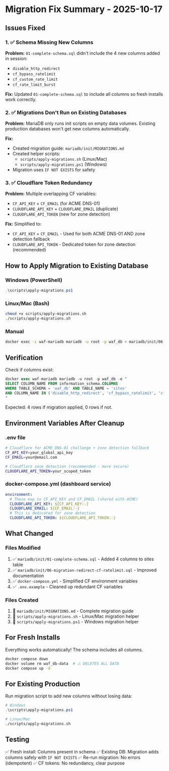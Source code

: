 # Migration Fix Summary - 2025-10-17

## Issues Fixed

### 1. ✅ Schema Missing New Columns
**Problem:** `01-complete-schema.sql` didn't include the 4 new columns added in session:
- `disable_http_redirect`
- `cf_bypass_ratelimit`
- `cf_custom_rate_limit`
- `cf_rate_limit_burst`

**Fix:** Updated `01-complete-schema.sql` to include all columns so fresh installs work correctly.

### 2. ✅ Migrations Don't Run on Existing Databases
**Problem:** MariaDB only runs init scripts on empty data volumes. Existing production databases won't get new columns automatically.

**Fix:** 
- Created migration guide: `mariadb/init/MIGRATIONS.md`
- Created helper scripts:
  - `scripts/apply-migrations.sh` (Linux/Mac)
  - `scripts/apply-migrations.ps1` (Windows)
- Migration uses `IF NOT EXISTS` for safety

### 3. ✅ Cloudflare Token Redundancy
**Problem:** Multiple overlapping CF variables:
- `CF_API_KEY` + `CF_EMAIL` (for ACME DNS-01)
- `CLOUDFLARE_API_KEY` + `CLOUDFLARE_EMAIL` (duplicate)
- `CLOUDFLARE_API_TOKEN` (new for zone detection)

**Fix:** Simplified to:
- `CF_API_KEY` + `CF_EMAIL` - Used for both ACME DNS-01 AND zone detection fallback
- `CLOUDFLARE_API_TOKEN` - Dedicated token for zone detection (recommended)

## How to Apply Migration to Existing Database

### Windows (PowerShell)
```powershell
.\scripts\apply-migrations.ps1
```

### Linux/Mac (Bash)
```bash
chmod +x scripts/apply-migrations.sh
./scripts/apply-migrations.sh
```

### Manual
```bash
docker exec -i waf-mariadb mariadb -u root -p waf_db < mariadb/init/06-migration-redirect-cf-ratelimit.sql
```

## Verification

Check if columns exist:
```sql
docker exec waf-mariadb mariadb -u root -p waf_db -e "
SELECT COLUMN_NAME FROM information_schema.COLUMNS 
WHERE TABLE_SCHEMA = 'waf_db' AND TABLE_NAME = 'sites' 
AND COLUMN_NAME IN ('disable_http_redirect', 'cf_bypass_ratelimit', 'cf_custom_rate_limit', 'cf_rate_limit_burst');
"
```

Expected: 4 rows if migration applied, 0 rows if not.

## Environment Variables After Cleanup

### .env file
```bash
# Cloudflare for ACME DNS-01 challenge + zone detection fallback
CF_API_KEY=your_global_api_key
CF_EMAIL=your@email.com

# Cloudflare zone detection (recommended - more secure)
CLOUDFLARE_API_TOKEN=your_scoped_token
```

### docker-compose.yml (dashboard service)
```yaml
environment:
  # These map to CF_API_KEY and CF_EMAIL (shared with ACME)
  CLOUDFLARE_API_KEY: ${CF_API_KEY:-}
  CLOUDFLARE_EMAIL: ${CF_EMAIL:-}
  # This is dedicated for zone detection
  CLOUDFLARE_API_TOKEN: ${CLOUDFLARE_API_TOKEN:-}
```

## What Changed

### Files Modified
1. ✅ `mariadb/init/01-complete-schema.sql` - Added 4 columns to sites table
2. ✅ `mariadb/init/06-migration-redirect-cf-ratelimit.sql` - Improved documentation
3. ✅ `docker-compose.yml` - Simplified CF environment variables
4. ✅ `.env.example` - Cleaned up redundant CF variables

### Files Created
1. 📄 `mariadb/init/MIGRATIONS.md` - Complete migration guide
2. 📄 `scripts/apply-migrations.sh` - Linux/Mac migration helper
3. 📄 `scripts/apply-migrations.ps1` - Windows migration helper

## For Fresh Installs

Everything works automatically! The schema includes all columns.

```bash
docker compose down
docker volume rm waf_db-data  # ⚠️ DELETES ALL DATA
docker compose up -d
```

## For Existing Production

Run migration script to add new columns without losing data:

```powershell
# Windows
.\scripts\apply-migrations.ps1
```

```bash
# Linux/Mac
./scripts/apply-migrations.sh
```

## Testing

✅ Fresh install: Columns present in schema
✅ Existing DB: Migration adds columns safely with `IF NOT EXISTS`
✅ Re-run migration: No errors (idempotent)
✅ CF tokens: No redundancy, clear purpose
